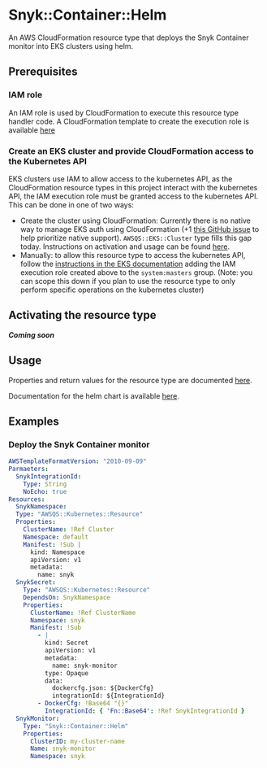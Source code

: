 # Snyk::Container::Helm

An AWS CloudFormation resource type that deploys the Snyk Container monitor into EKS clusters using helm.

## Prerequisites

### IAM role
An IAM role is used by CloudFormation to execute this resource type handler code.
A CloudFormation template to create the execution role is available
[here](./execution-role.template.yaml)

### Create an EKS cluster and provide CloudFormation access to the Kubernetes API
EKS clusters use IAM to allow access to the kubernetes API, as the CloudFormation resource types in this project
interact with the kubernetes API, the IAM execution role must be granted access to the kubernetes API. This can be done
in one of two ways:
* Create the cluster using CloudFormation: Currently there is no native way to manage EKS auth using CloudFormation
  (+1 [this GitHub issue](https://github.com/aws/containers-roadmap/issues/554) to help prioritize native support).
  `AWSQS::EKS::Cluster` type fills this gap today. Instructions on activation and usage can be found
  [here](https://github.com/aws-quickstart/quickstart-amazon-eks-cluster-resource-provider/blob/main/README.md).
* Manually: to allow this resource type to access the kubernetes API, follow the
  [instructions in the EKS documentation](https://docs.aws.amazon.com/eks/latest/userguide/add-user-role.html) adding
  the IAM execution role created above to the `system:masters` group. (Note: you can scope this down if you plan to use
  the resource type to only perform specific operations on the kubernetes cluster)

## Activating the resource type
***Coming soon***

## Usage
Properties and return values for the resource type are documented [here](./docs/README.md).

Documentation for the helm chart is available [here](https://support.snyk.io/hc/en-us/articles/360003916158-Install-the-Snyk-controller-with-Helm).

## Examples

### Deploy the Snyk Container monitor
```yaml
AWSTemplateFormatVersion: "2010-09-09"
Parmaeters:
  SnykIntegrationId: 
    Type: String
    NoEcho: true
Resources:
  SnykNamespace:
  Type: "AWSQS::Kubernetes::Resource"
  Properties:
    ClusterName: !Ref Cluster
    Namespace: default
    Manifest: !Sub |
      kind: Namespace
      apiVersion: v1
      metadata:
        name: snyk
  SnykSecret:
    Type: "AWSQS::Kubernetes::Resource"
    DependsOn: SnykNamespace
    Properties:
      ClusterName: !Ref ClusterName
      Namespace: snyk
      Manifest: !Sub
        - |
          kind: Secret
          apiVersion: v1
          metadata:
            name: snyk-monitor
          type: Opaque
          data:
            dockercfg.json: ${DockerCfg}
            integrationId: ${IntegrationId}
        - DockerCfg: !Base64 "{}"
          IntegrationId: { 'Fn::Base64': !Ref SnykIntegrationId }
  SnykMonitor:
    Type: "Snyk::Container::Helm"
    Properties:
      ClusterID: my-cluster-name
      Name: snyk-monitor
      Namespace: snyk
```
